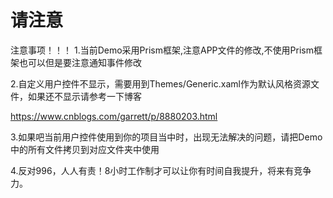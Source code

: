 # 请注意
注意事项！！！
1.当前Demo采用Prism框架,注意APP文件的修改,不使用Prism框架也可以但是要注意通知事件修改

2.自定义用户控件不显示，需要用到Themes/Generic.xaml作为默认风格资源文件，如果还不显示请参考一下博客

  https://www.cnblogs.com/garrett/p/8880203.html
  
3.如果吧当前用户控件使用到你的项目当中时，出现无法解决的问题，请把Demo中的所有文件拷贝到对应文件夹中使用

4.反对996，人人有责！8小时工作制才可以让你有时间自我提升，将来有竞争力。
